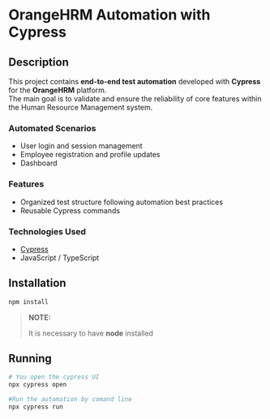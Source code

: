 # OrangeHRM Automation with Cypress

## Description  
This project contains **end-to-end test automation** developed with **Cypress** for the **OrangeHRM** platform.  
The main goal is to validate and ensure the reliability of core features within the Human Resource Management system.  

### Automated Scenarios  
- User login and session management  
- Employee registration and profile updates  
- Dashboard

### Features  
- Organized test structure following automation best practices  
- Reusable Cypress commands   

### Technologies Used  
- [Cypress](https://www.cypress.io/)  
- JavaScript / TypeScript  

## Installation
```bash
npm install
```
> **NOTE:**
>
> It is necessary to have **node** installed

## Running 
```bash
# You open the cypress UI
npx cypress open

#Run the automation by comand line
npx cypress run
```
